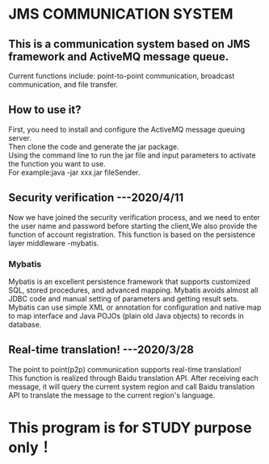 # JMS COMMUNICATION SYSTEM

## This is a communication system based on JMS framework and ActiveMQ message queue.

Current functions include: point-to-point communication, broadcast communication, and file transfer.

## How to use it?
First, you need to install and configure the ActiveMQ message queuing server.  
Then clone the code and generate the jar package.  
Using the command line to run the jar file and input parameters to activate the function you want to use.  
For example:java -jar xxx.jar fileSender.  

## Security verification        ---2020/4/11
Now we have joined the security verification process, and we need to enter the user name and password before starting the client,We also provide the function of account registration. This function is based on the persistence layer middleware -mybatis.
### Mybatis
Mybatis is an excellent persistence framework that supports customized SQL, stored procedures, and advanced mapping. Mybatis avoids almost all JDBC code and manual setting of parameters and getting result sets. Mybatis can use simple XML or annotation for configuration and native map to map interface and Java POJOs (plain old Java objects) to records in database.   

## Real-time translation!                                    ---2020/3/28
The point to point(p2p) communication supports real-time translation!   
This function is realized through Baidu translation API. After receiving each message, it will query the current system region and call Baidu translation API to translate the message to the current region's language.   

# This program is for STUDY purpose only！
